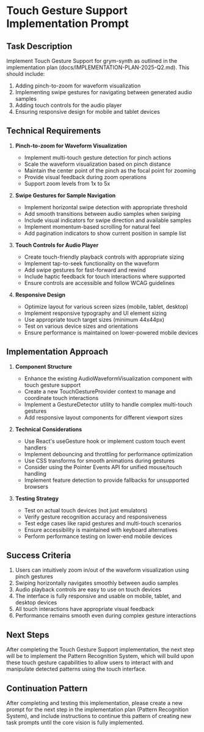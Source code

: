 # Touch Gesture Support Implementation Prompt

## Task Description

Implement Touch Gesture Support for grym-synth as outlined in the implementation plan (docs/IMPLEMENTATION-PLAN-2025-Q2.md). This should include:

1. Adding pinch-to-zoom for waveform visualization
2. Implementing swipe gestures for navigating between generated audio samples
3. Adding touch controls for the audio player
4. Ensuring responsive design for mobile and tablet devices

## Technical Requirements

1. **Pinch-to-zoom for Waveform Visualization**
   - Implement multi-touch gesture detection for pinch actions
   - Scale the waveform visualization based on pinch distance
   - Maintain the center point of the pinch as the focal point for zooming
   - Provide visual feedback during zoom operations
   - Support zoom levels from 1x to 5x

2. **Swipe Gestures for Sample Navigation**
   - Implement horizontal swipe detection with appropriate threshold
   - Add smooth transitions between audio samples when swiping
   - Include visual indicators for swipe direction and available samples
   - Implement momentum-based scrolling for natural feel
   - Add pagination indicators to show current position in sample list

3. **Touch Controls for Audio Player**
   - Create touch-friendly playback controls with appropriate sizing
   - Implement tap-to-seek functionality on the waveform
   - Add swipe gestures for fast-forward and rewind
   - Include haptic feedback for touch interactions where supported
   - Ensure controls are accessible and follow WCAG guidelines

4. **Responsive Design**
   - Optimize layout for various screen sizes (mobile, tablet, desktop)
   - Implement responsive typography and UI element sizing
   - Use appropriate touch target sizes (minimum 44x44px)
   - Test on various device sizes and orientations
   - Ensure performance is maintained on lower-powered mobile devices

## Implementation Approach

1. **Component Structure**
   - Enhance the existing AudioWaveformVisualization component with touch gesture support
   - Create a new TouchGestureProvider context to manage and coordinate touch interactions
   - Implement a GestureDetector utility to handle complex multi-touch gestures
   - Add responsive layout components for different viewport sizes

2. **Technical Considerations**
   - Use React's useGesture hook or implement custom touch event handlers
   - Implement debouncing and throttling for performance optimization
   - Use CSS transforms for smooth animations during gestures
   - Consider using the Pointer Events API for unified mouse/touch handling
   - Implement feature detection to provide fallbacks for unsupported browsers

3. **Testing Strategy**
   - Test on actual touch devices (not just emulators)
   - Verify gesture recognition accuracy and responsiveness
   - Test edge cases like rapid gestures and multi-touch scenarios
   - Ensure accessibility is maintained with keyboard alternatives
   - Perform performance testing on lower-end mobile devices

## Success Criteria

1. Users can intuitively zoom in/out of the waveform visualization using pinch gestures
2. Swiping horizontally navigates smoothly between audio samples
3. Audio playback controls are easy to use on touch devices
4. The interface is fully responsive and usable on mobile, tablet, and desktop devices
5. All touch interactions have appropriate visual feedback
6. Performance remains smooth even during complex gesture interactions

## Next Steps

After completing the Touch Gesture Support implementation, the next step will be to implement the Pattern Recognition System, which will build upon these touch gesture capabilities to allow users to interact with and manipulate detected patterns using the touch interface.

## Continuation Pattern

After completing and testing this implementation, please create a new prompt for the next step in the implementation plan (Pattern Recognition System), and include instructions to continue this pattern of creating new task prompts until the core vision is fully implemented.

